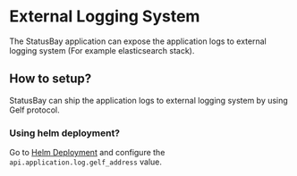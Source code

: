 # External Logging System

The StatusBay application can expose the application logs to external logging system (For example elasticsearch stack).


## How to setup?

StatusBay can ship the application logs to external logging system by using Gelf protocol. 


### Using helm deployment?

Go to [Helm Deployment](https://github.com/similarweb/statusbay-helm) and configure the `api.application.log.gelf_address` value.
